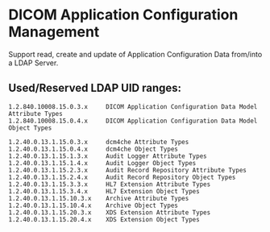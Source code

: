 DICOM Application Configuration Management
==========================================
Support read, create and update of Application Configuration Data from/into a LDAP Server.

Used/Reserved LDAP UID ranges:
-----------------------------

    1.2.840.10008.15.0.3.x     DICOM Application Configuration Data Model Attribute Types
    1.2.840.10008.15.0.4.x     DICOM Application Configuration Data Model Object Types

    1.2.40.0.13.1.15.0.3.x     dcm4che Attribute Types
    1.2.40.0.13.1.15.0.4.x     dcm4che Object Types
    1.2.40.0.13.1.15.1.3.x     Audit Logger Attribute Types
    1.2.40.0.13.1.15.1.4.x     Audit Logger Object Types
    1.2.40.0.13.1.15.2.3.x     Audit Record Repository Attribute Types
    1.2.40.0.13.1.15.2.4.x     Audit Record Repository Object Types
    1.2.40.0.13.1.15.3.3.x     HL7 Extension Attribute Types
    1.2.40.0.13.1.15.3.4.x     HL7 Extension Object Types
    1.2.40.0.13.1.15.10.3.x    Archive Attribute Types
    1.2.40.0.13.1.15.10.4.x    Archive Object Types
    1.2.40.0.13.1.15.20.3.x    XDS Extension Attribute Types
    1.2.40.0.13.1.15.20.4.x    XDS Extension Object Types
